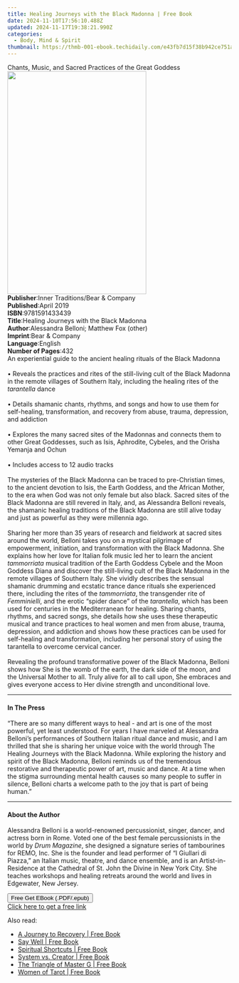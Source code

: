 ```yaml
---
title: Healing Journeys with the Black Madonna | Free Book
date: 2024-11-10T17:56:10.488Z
updated: 2024-11-17T19:38:21.990Z
categories:
  - Body, Mind & Spirit
thumbnail: https://thmb-001-ebook.techidaily.com/e43fb7d15f38b942ce751a36005e39e6d8fe33a6b304964f08812c77d40c1e34.jpg
---
```

<main id="book-container">
  <div class="flex flex-col">
    <div class="book-brief flex-1 py-6 px-4 sm:p-6 md:py-10 md:px-8">
      <!-- brief-->
      <div class="book-brief-main">
        Chants, Music, and Sacred Practices of the Great Goddess
      </div>
    </div>
    <div
      class="book-meta-info flex-1 grid gap-4 col-start-1 col-end-3 row-start-1 sm:mb-6 sm:grid-cols-4 lg:gap-6 lg:col-start-2 lg:row-end-6 lg:row-span-6 lg:mb-0"
    >
      <div
        class="book-meta-info-left place-content-center mt-4 p-4 text-sm leading-6 col-start-2 col-span-2 dark:text-slate-400"
      >
        <img
          class="w-full h-500 object-cover rounded-lg sm:h-255 sm:col-span-2 lg:col-span-full"
          src="https://img-001-ebook.techidaily.com/879deae0519cbca6b6d501432b4e89b355e5a1a8223df3d0632ba9a2bc960e6f.jpg"
          alt=""
          width="312"
          height="500"
        />
      </div>
      <div
        class="book-meta-info-right mt-2 col-start-1 row-start-2 col-span-3 self-center"
      >
        <!-- meta data  -->
        <div class="flex flex-col px-4 md:px-8">
          <div class="flex-1">
            <strong>Publisher</strong>:<span class="px-2"
              >Inner Traditions/Bear &amp; Company</span
            >
          </div>
          <div class="flex-1">
            <strong>Published</strong>:<span class="px-2">April 2019</span>
          </div>
          <div class="flex-1">
            <strong>ISBN</strong>:<span class="px-2">9781591433439</span>
          </div>
          <div class="flex-1">
            <strong>Title</strong>:<span class="px-2"
              >Healing Journeys with the Black Madonna</span
            >
          </div>
          <div class="flex-1">
            <strong>Author</strong>:<span class="px-2"
              >Alessandra Belloni; Matthew Fox (other)</span
            >
          </div>
          <div class="flex-1">
            <strong>Imprint</strong>:<span class="px-2"
              >Bear &amp; Company</span
            >
          </div>
          <div class="flex-1">
            <strong>Language</strong>:<span class="px-2">English</span>
          </div>
          <div class="flex-1">
            <strong>Number of Pages</strong>:<span class="px-2">432</span>
          </div>
        </div>
      </div>
    </div>
    <div class="book-description flex-1 py-6 px-4 sm:p-6 md:py-10 md:px-8">
      <div class="book-description-main">
        <div accordion-content="" id="description">
          An experiential guide to the ancient healing rituals of the Black
          Madonna <br /><br />• Reveals the practices and rites of the
          still-living cult of the Black Madonna in the remote villages of
          Southern Italy, including the healing rites of the
          <i>tarantella</i> dance <br /><br />• Details shamanic chants,
          rhythms, and songs and how to use them for self-healing,
          transformation, and recovery from abuse, trauma, depression, and
          addiction <br /><br />• Explores the many sacred sites of the Madonnas
          and connects them to other Great Goddesses, such as Isis, Aphrodite,
          Cybeles, and the Orisha Yemanja and Ochun <br /><br />• Includes
          access to 12 audio tracks <br /><br />The mysteries of the Black
          Madonna can be traced to pre-Christian times, to the ancient devotion
          to Isis, the Earth Goddess, and the African Mother, to the era when
          God was not only female but also black. Sacred sites of the Black
          Madonna are still revered in Italy, and, as Alessandra Belloni
          reveals, the shamanic healing traditions of the Black Madonna are
          still alive today and just as powerful as they were millennia ago.
          <br /><br />Sharing her more than 35 years of research and fieldwork
          at sacred sites around the world, Belloni takes you on a mystical
          pilgrimage of empowerment, initiation, and transformation with the
          Black Madonna. She explains how her love for Italian folk music led
          her to learn the ancient <i>tammorriata</i> musical tradition of the
          Earth Goddess Cybele and the Moon Goddess Diana and discover the
          still-living cult of the Black Madonna in the remote villages of
          Southern Italy. She vividly describes the sensual shamanic drumming
          and ecstatic trance dance rituals she experienced there, including the
          rites of the <i>tammorriata</i>, the transgender rite of
          <i>Femminielli</i>, and the erotic “spider dance” of the
          <i>tarantella</i>, which has been used for centuries in the
          Mediterranean for healing. Sharing chants, rhythms, and sacred songs,
          she details how she uses these therapeutic musical and trance
          practices to heal women and men from abuse, trauma, depression, and
          addiction and shows how these practices can be used for self-healing
          and transformation, including her personal story of using the
          tarantella to overcome cervical cancer. <br /><br />Revealing the
          profound transformative power of the Black Madonna, Belloni shows how
          She is the womb of the earth, the dark side of the moon, and the
          Universal Mother to all. Truly alive for all to call upon, She
          embraces and gives everyone access to Her divine strength and
          unconditional love.
        </div>
        <div class="accordion-fader"></div>
      </div>
    </div>
    <div class="book-excerpts flex-1 py-6 px-4 sm:p-6 md:py-10 md:px-8">
      <!-- excerpts-->
      <div class="book-excerpts-main">
        <hr />
        <h4 class="placeholder placeholder-heading">
          <span>In The Press</span>
        </h4>
        <p>
          “There are so many different ways to heal - and art is one of the most
          powerful, yet least understood. For years I have marveled at
          Alessandra Belloni’s performances of Southern Italian ritual dance and
          music, and I am thrilled that she is sharing her unique voice with the
          world through The Healing Journeys with the Black Madonna. While
          exploring the history and spirit of the Black Madonna, Belloni reminds
          us of the tremendous restorative and therapeutic power of art, music
          and dance. At a time when the stigma surrounding mental health causes
          so many people to suffer in silence, Belloni charts a welcome path to
          the joy that is part of being human.”
        </p>
      </div>
    </div>
    <div class="book-about-author flex-1 py-6 px-4 sm:p-6 md:py-10 md:px-8">
      <!-- about author-->
      <div class="book-main-author-main">
        <hr />
        <h4 class="placeholder placeholder-heading">
          <span>About the Author</span>
        </h4>
        <p>
          Alessandra Belloni is a world-renowned percussionist, singer, dancer,
          and actress born in Rome. Voted one of the best female percussionists
          in the world by <i>Drum Magazine</i>, she designed a signature series
          of tambourines for REMO, Inc. She is the founder and lead performer of
          “I Giullari di Piazza,” an Italian music, theatre, and dance ensemble,
          and is an Artist-in-Residence at the Cathedral of St. John the Divine
          in New York City. She teaches workshops and healing retreats around
          the world and lives in Edgewater, New Jersey.
        </p>
      </div>
    </div>
    <div class="book-free-get flex-1 py-6 px-4 sm:p-6 md:py-10 md:px-8">
      <button
        id="btn-free-get"
        class="bg-blue-500 hover:bg-blue-700 text-white font-bold py-2 px-4 rounded"
      >
        Free Get EBook (.PDF/.epub)
      </button>
      <div id="countdown-display" class="px-2 text-lg mt-2"></div>
      <a
        id="free-link"
        class="hidden bg-blue-500 hover:bg-blue-700 text-white font-bold py-2 px-4 rounded"
        href="https://www.ebooks.com/en-us/book/96393670/healing-journeys-with-the-black-madonna/alessandra-belloni/"
        target="_blank"
        >Click here to get a free link</a
      >
    </div>
    <script>
      let countdownTime = 0;
      let countdownInterval = null;
      document
        .getElementById('btn-free-get')
        .addEventListener('click', startCountdown);
      function startCountdown() {
        countdownTime = new Date().getTime() + 60000 * 3;
        countdownInterval = setInterval(updateCountdown, 1000);
        document.getElementById('btn-free-get').disabled = true;
        document
          .getElementById('btn-free-get')
          .classList.add('bg-gray-500', 'cursor-not-allowed');
      }
      function updateCountdown() {
        let currentTime = new Date().getTime();
        let timeLeft = countdownTime - currentTime;
        let secondsLeft = Math.floor(timeLeft / 1000);
        document.getElementById('countdown-display').innerHTML =
          `Remaining time: ${secondsLeft} seconds.`;
        if (secondsLeft <= 0) {
          clearInterval(countdownInterval);
          document.getElementById('btn-free-get').classList.add('hidden');
          document.getElementById('free-link').classList.remove('hidden');
          document.getElementById('countdown-display').innerHTML = '';
        }
      }
    </script>
  </div>
</main>

<ins class="adsbygoogle"
      style="display:block"
      data-ad-client="ca-pub-7571918770474297"
      data-ad-slot="8358498916"
      data-ad-format="auto"
      data-full-width-responsive="true"></ins>
    

<span class="atpl-alsoreadstyle">Also read:</span>
<div><ul>
<li><a href="https://novels-ebooks.techidaily.com/211107741-9798886441727-a-journey-to-recovery/"><u>A Journey to Recovery | Free Book</u></a></li>
<li><a href="https://novels-ebooks.techidaily.com/211107974-9798989184828-say-well/"><u>Say Well | Free Book</u></a></li>
<li><a href="https://novels-ebooks.techidaily.com/211107881-9781952491979-spiritual-shortcuts/"><u>Spiritual Shortcuts | Free Book</u></a></li>
<li><a href="https://novels-ebooks.techidaily.com/211107929-9781544544892-system-vs-creator/"><u>System vs. Creator | Free Book</u></a></li>
<li><a href="https://novels-ebooks.techidaily.com/211107851-9789083267661-the-triangle-of-master-g/"><u>The Triangle of Master G | Free Book</u></a></li>
<li><a href="https://novels-ebooks.techidaily.com/211107664-9780762482887-women-of-tarot/"><u>Women of Tarot | Free Book</u></a></li>
</ul></div>

